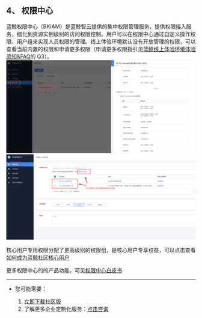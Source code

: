 ## 4、 权限中心

蓝鲸权限中心（BKIAM）是蓝鲸智云提供的集中权限管理服务，提供权限接入服务，细化到资源实例级别的访问权限控制。用户可以在权限中心通过自定义操作权限、用户组来实现人员权限的管理。线上体验环境默认没有开放管理的权限，可以查看当前内置的权限和申请更多权限（申请更多权限指引见[蓝鲸线上体验环境体验须知&FAQ](./FAQ.md#faq-q3)的 Q3）。
![](./assets/2022-02-18-17-48-35.png)
![](./assets/2022-02-18-17-49-06.png)

核心用户专用权限分配了更高级别的权限组，是核心用户专享权益，可以点击查看[如何成为蓝鲸社区核心用户](https://bk.tencent.com/s-mart/community/question/5570)

更多权限中心的的产品功能，可见[权限中心白皮书](https://bk.tencent.com/docs/document/6.0/131/7337)

---

- 您可能需要：

    1. [立即下载社区版](https://bk.tencent.com/download/)
    2. 了解更多企业定制化服务：[点击咨询](https://bk.tencent.com/applyinfo/ee/)